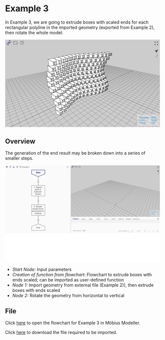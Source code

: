 # Example 3

In Example 3, we are going to extrude boxes with scaled ends for each rectangular polyline in the imported geometry (exported from Example 2), then rotate the whole model. 

![End Result](./imgs/6.4.0-example3-overview.png)

## Overview

The generation of the end result may be broken down into a series of smaller steps.

![Flowchart](./imgs/6.4.0-example3-flowchart.gif)

* *Start Node:* Input parameters
* *Creation of function from flowchart*: Flowchart to extrude boxes with ends scaled; can be imported as user-defined function
* *Node 1:* Import geometry from external file (Example 2)), then extrude boxes with ends scaled
* *Node 2:* Rotate the geometry from horizontal to vertical

## File

Click [here](https://mobius.design-automation.net/) to open the flowchart for Example 3 in Möbius Modeller.

Click [here](https://mobius.design-automation.net/) to download the file required to be imported. 